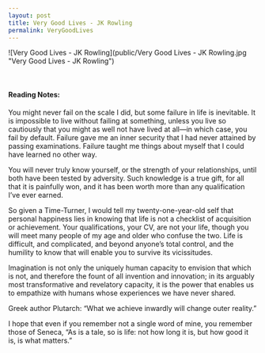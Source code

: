 ```yaml
---
layout: post
title: Very Good Lives - JK Rowling
permalink: VeryGoodLives
---
```


![Very Good Lives - JK Rowling](public/Very Good Lives - JK Rowling.jpg "Very Good Lives - JK Rowling")
 

<br>

#### Reading Notes:

You might never fail on the scale I did, but some failure in life is inevitable. It is impossible to live without failing at something, unless you live so cautiously that you might as well not have lived at all—in which case, you fail by default. Failure gave me an inner security
that I had never attained by passing examinations. Failure taught me things about myself that I could have learned no other way.

You will never truly know yourself, or the strength of your relationships, until both have been tested by adversity. Such knowledge is a true gift, for all that it is painfully won, and it has
been worth more than any qualification I’ve ever earned.

So given a Time-Turner, I would tell my twenty-one-year-old self that personal happiness lies in knowing that life is not a checklist of acquisition or achievement. Your qualifications, your CV, are not your life, though you will meet many people of my age and older who confuse the two. Life is difficult, and complicated, and beyond anyone’s total control, and the humility to know that will enable you to survive its vicissitudes.

Imagination is not only the uniquely human capacity to envision that which is not, and
therefore the fount of all invention and innovation; in its arguably most transformative and revelatory capacity, it is the power that enables us to empathize with humans whose experiences we have never shared.

Greek author Plutarch: “What we achieve inwardly will change outer reality.”


I hope that even if you remember not a single word of mine, you remember those of Seneca, “As is a tale, so is life: not how long it is, but how good it is, is what matters.”